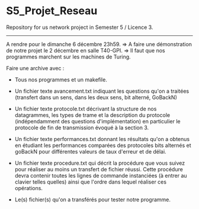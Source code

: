 # S5_Projet_Reseau
Repository for us network project in Semester 5 / Licence 3.

------------------------------------------------------------
A rendre pour le dimanche 6 décembre 23h59.
=> A faire une démonstration de notre projet le 2 décembre en salle T40-GPI.
=> Il faut que nos programmes marchent sur les machines de Turing.

Faire une archive avec :

- Tous nos programmes et un makefile.

- Un fichier texte avancement.txt indiquant les questions qu'on a traitées (transfert dans un sens, dans les deux sens, bit alterné, GoBackN)

- Un fichier texte protocole.txt décrivant la structure de nos datagrammes, les types de trame et la description du protocole (indépendamment des questions d'implémentation) en particulier le protocole de fin de transmission évoqué à la section 3.

- Un fichier texte performances.txt donnant les résultats qu'on a obtenus en étudiant les performances comparées des protocoles bits alternés et goBackN pour différentes valeurs de taux d'erreur et de délai.

- Un fichier texte procedure.txt qui décrit la procédure que vous suivez pour réaliser au moins un transfert de fichier réussi. Cette procédure devra contenir toutes les lignes de commande instanciées (à entrer au clavier telles quelles) ainsi que l'ordre dans lequel réaliser ces opérations.

- Le(s) fichier(s) qu'on a transférés pour tester notre programme.